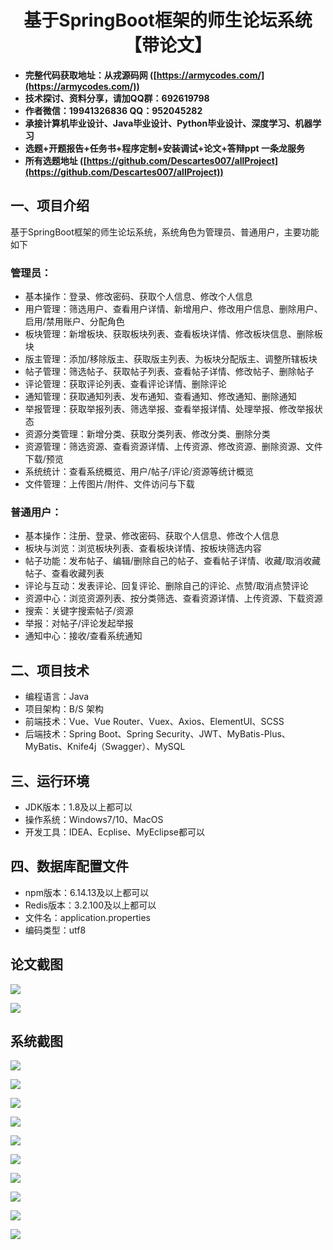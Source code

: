 ﻿<h1 align="center">基于SpringBoot框架的师生论坛系统【带论文】</h1></p>

- <b>完整代码获取地址：从戎源码网 ([https://armycodes.com/](https://armycodes.com/))</b>
- <b>技术探讨、资料分享，请加QQ群：692619798</b>
- <b>作者微信：19941326836  QQ：952045282</b>
- <b>承接计算机毕业设计、Java毕业设计、Python毕业设计、深度学习、机器学习</b>
- <b>选题+开题报告+任务书+程序定制+安装调试+论文+答辩ppt 一条龙服务</b>
- <b>所有选题地址 ([https://github.com/Descartes007/allProject](https://github.com/Descartes007/allProject)) </b>

## 一、项目介绍

基于SpringBoot框架的师生论坛系统，系统角色为管理员、普通用户，主要功能如下
### 管理员：
- 基本操作：登录、修改密码、获取个人信息、修改个人信息
- 用户管理：筛选用户、查看用户详情、新增用户、修改用户信息、删除用户、启用/禁用账户、分配角色
- 板块管理：新增板块、获取板块列表、查看板块详情、修改板块信息、删除板块
- 版主管理：添加/移除版主、获取版主列表、为板块分配版主、调整所辖板块
- 帖子管理：筛选帖子、获取帖子列表、查看帖子详情、修改帖子、删除帖子
- 评论管理：获取评论列表、查看评论详情、删除评论
- 通知管理：获取通知列表、发布通知、查看通知、修改通知、删除通知
- 举报管理：获取举报列表、筛选举报、查看举报详情、处理举报、修改举报状态
- 资源分类管理：新增分类、获取分类列表、修改分类、删除分类
- 资源管理：筛选资源、查看资源详情、上传资源、修改资源、删除资源、文件下载/预览
- 系统统计：查看系统概览、用户/帖子/评论/资源等统计概览
- 文件管理：上传图片/附件、文件访问与下载
### 普通用户：
- 基本操作：注册、登录、修改密码、获取个人信息、修改个人信息
- 板块与浏览：浏览板块列表、查看板块详情、按板块筛选内容
- 帖子功能：发布帖子、编辑/删除自己的帖子、查看帖子详情、收藏/取消收藏帖子、查看收藏列表
- 评论与互动：发表评论、回复评论、删除自己的评论、点赞/取消点赞评论
- 资源中心：浏览资源列表、按分类筛选、查看资源详情、上传资源、下载资源
- 搜索：关键字搜索帖子/资源
- 举报：对帖子/评论发起举报
- 通知中心：接收/查看系统通知

## 二、项目技术

- 编程语言：Java
- 项目架构：B/S 架构
- 前端技术：Vue、Vue Router、Vuex、Axios、ElementUI、SCSS
- 后端技术：Spring Boot、Spring Security、JWT、MyBatis-Plus、MyBatis、Knife4j（Swagger）、MySQL


## 三、运行环境

- JDK版本：1.8及以上都可以
- 操作系统：Windows7/10、MacOS
- 开发工具：IDEA、Ecplise、MyEclipse都可以

## 四、数据库配置文件

- npm版本：6.14.13及以上都可以
- Redis版本：3.2.100及以上都可以
- 文件名：application.properties
- 编码类型：utf8

## 论文截图

![](screenshot/1.png)

![](screenshot/2.png)

## 系统截图

![](screenshot/3.png)

![](screenshot/4.png)

![](screenshot/5.png)

![](screenshot/6.png)

![](screenshot/7.png)

![](screenshot/8.png)

![](screenshot/9.png)

![](screenshot/10.png)

![](screenshot/11.png)

![](screenshot/12.png)
